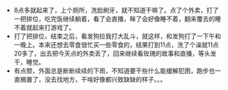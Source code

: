 + 8点多就起来了，上个厕所，洗脸刷牙，就不知道干嘛了。点了个外卖，打了一把排位，吃完饭继续躺着，看了会直播，眯了会好像睡不着，翻来覆去的睡不着就起来打游戏了。
+ 打了把排位，结束之后，看发狗拉我打大乱斗，就这样，和发狗打了一下午和一晚上。本来还想去零食很忙买一些零食的，结果打到11点，洗了个澡就11点20多了，出去把今天点的外卖丢了，回来继续看玫瑰的故事和直播，等头发干，睡觉。
+ 有点颓，外面总是断断续续的下雨，不知道要干些什么能缓解犯困，跑步也一直搁置了，没去找地方，干啥好像都兴致缺缺的样子。。。